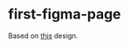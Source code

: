 # first-figma-page

Based on [this](https://www.figma.com/community/file/1061732519182077733) design.
